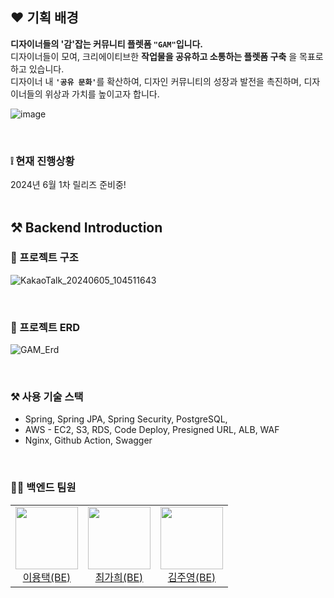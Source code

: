 ## ❤️ 기획 배경
<b> 디자이너들의 '감'잡는 커뮤니티 플렛폼 `"GAM"`입니다. </b>  <br> 
디자이너들이 모여, 크리에이티브한 <b> 작업물을 공유하고 소통하는 플렛폼 구축</b> 을 목표로 하고 있습니다. <br>
디자이너 내 <b>`'공유 문화'`</b>를 확산하여, 디자인 커뮤니티의 성장과 발전을 촉진하며, 디자이너들의 위상과 가치를 높이고자 합니다.  <br>

![image](https://github.com/Gam-develop/gam-server/assets/77230391/09393866-3c65-450b-ad8e-53e2ac486e5e)

<br>

### ❕ 현재 진행상황
2024년 6월 1차 릴리즈 준비중! 
<br> <br>




## ⚒️ Backend Introduction
### 📁 프로젝트 구조
![KakaoTalk_20240605_104511643](https://github.com/Gam-develop/gam-server/assets/77871898/57b3e927-d73a-41dd-8c72-970b012147c7)

<br>

### 📄 프로젝트 ERD
![GAM_Erd](https://github.com/Gam-develop/gam-server/assets/77230391/a4c9f8ca-37ad-46f6-a722-8cab2be3a5bd)
<br> 

<br>

### ⚒️ 사용 기술 스택
- Spring, Spring JPA, Spring Security, PostgreSQL,
- AWS - EC2, S3, RDS, Code Deploy, Presigned URL, ALB, WAF
- Nginx, Github Action, Swagger

<br>

### 👨‍👦 백엔드 팀원 
<table>
  <tr>
   <td align="center">
        <a href="https://github.com/GaHee99](https://github.com/dragontaek-lee">
          <img
            src="https://github.com/Gam-develop/gam-server/assets/77230391/7d656b32-d1b0-4981-b6a1-3d060315cc0b"
            width="100px;"/>
        <br />이용택(BE)</a><br />
      </td>
    <td align="center">
      <a href="https://github.com/GaHee99">
        <img
          src="https://github-production-user-asset-6210df.s3.amazonaws.com/77230391/335972318-4606bc8c-4d8e-466b-9b57-1e8bd78ffcb7.png?X-Amz-Algorithm=AWS4-HMAC-SHA256&X-Amz-Credential=AKIAVCODYLSA53PQK4ZA%2F20240603%2Fus-east-1%2Fs3%2Faws4_request&X-Amz-Date=20240603T071717Z&X-Amz-Expires=300&X-Amz-Signature=a20308d1c85dca65f200d38ae4e5f814e4293b93097383d1f613f431f9565f59&X-Amz-SignedHeaders=host&actor_id=77230391&key_id=0&repo_id=802793179"
          width="100px;"
        /><br />최가희(BE)</a><br />
    </td>
    <td align="center">
      <a href="https://github.com/kjy-asl">
        <img
          src="https://github.com/Wagu-Wagu/Waffle-party-BE/assets/77230391/acfc7443-54ae-4be9-aa34-5c2d2752b4e8"
          width="100px;"
        /><br />김주영(BE)</a><br />
    </td>
  </tr>
</table>
